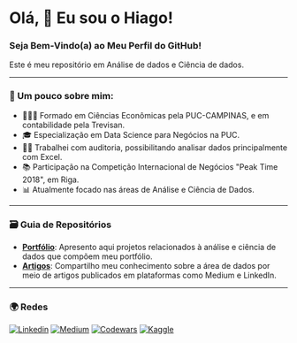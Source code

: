 # Olá, 👋 Eu sou o Hiago! 
### Seja Bem-Vindo(a) ao Meu Perfil do GitHub!

Este é meu repositório em Análise de dados e Ciência de dados.
__________________
### 📝 Um pouco sobre mim:
- 👨🏻‍🎓 Formado em Ciências Econômicas pela PUC-CAMPINAS, e em contabilidade pela Trevisan.
- 🎓 Especialização em Data Science para Negócios na PUC.
- 👨‍💻 Trabalhei com auditoria, possibilitando analisar dados principalmente com Excel. 
- 📚 Participação na Competição Internacional de Negócios "Peak Time 2018", em Riga.
- 📊 Atualmente focado nas áreas de Análise e Ciência de Dados.

_________________
### 🗃️ Guia de Repositórios
- [**Portfólio**](https://github.com/Hiagosacciloto/Portfolio): Apresento aqui projetos relacionados à análise e ciência de dados que compõem meu portfólio.<br/>
- [**Artigos**](https://github.com/Hiagosacciloto/Artigos): Compartilho meu conhecimento sobre a área de dados por meio de artigos publicados em plataformas como Medium e LinkedIn.<br/>
__________
### 🌍 Redes

[![Linkedin](https://img.shields.io/badge/LinkedIn-0077B5?style=for-the-badge&logo=linkedin&logoColor=white)](https://www.linkedin.com/in/hiagosacciloto/)
[![Medium](https://img.shields.io/badge/Medium-12100E?style=for-the-badge&logo=medium&logoColor=white)](https://medium.com/@hiago.sacciloto)
[![Codewars](https://img.shields.io/badge/Codewars-B1361E?style=for-the-badge&logo=Codewars&logoColor=white)](https://www.codewars.com/users/Hiagosacciloto)
[![Kaggle](https://img.shields.io/badge/Kaggle-20BEFF?style=for-the-badge&logo=Kaggle&logoColor=white)](https://www.kaggle.com/hiagosacciloto)
